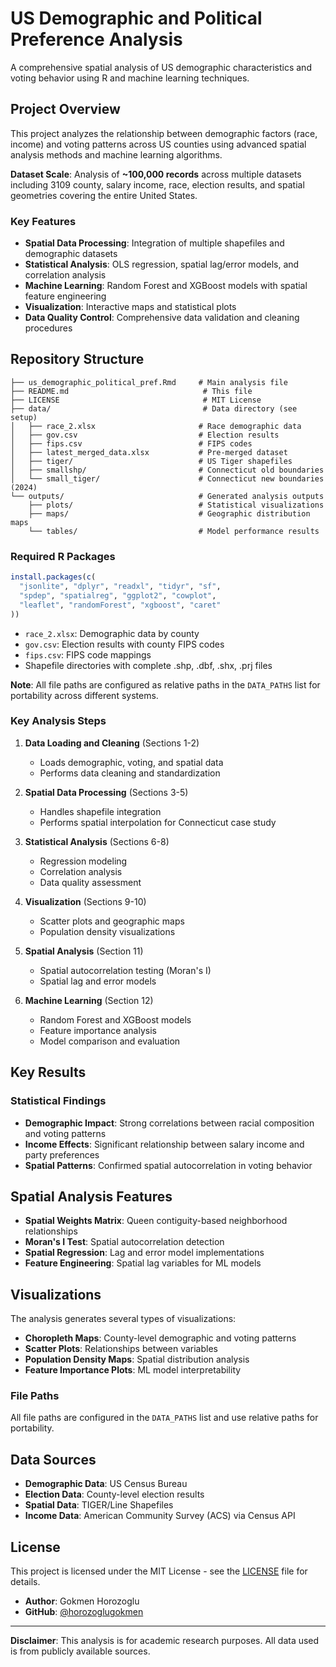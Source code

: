 # US Demographic and Political Preference Analysis

A comprehensive spatial analysis of US demographic characteristics and voting behavior using R and machine learning techniques.

## Project Overview

This project analyzes the relationship between demographic factors (race, income) and voting patterns across US counties using advanced spatial analysis methods and machine learning algorithms.

**Dataset Scale**: Analysis of **~100,000 records** across multiple datasets including 3109 county, salary income, race, election results, and spatial geometries covering the entire United States.

### Key Features

- **Spatial Data Processing**: Integration of multiple shapefiles and demographic datasets
- **Statistical Analysis**: OLS regression, spatial lag/error models, and correlation analysis
- **Machine Learning**: Random Forest and XGBoost models with spatial feature engineering
- **Visualization**: Interactive maps and statistical plots
- **Data Quality Control**: Comprehensive data validation and cleaning procedures

## Repository Structure

```
├── us_demographic_political_pref.Rmd     # Main analysis file
├── README.md                              # This file
├── LICENSE                                # MIT License
├── data/                                  # Data directory (see setup)
│   ├── race_2.xlsx                       # Race demographic data
│   ├── gov.csv                           # Election results
│   ├── fips.csv                          # FIPS codes
│   ├── latest_merged_data.xlsx           # Pre-merged dataset
│   ├── tiger/                            # US Tiger shapefiles
│   ├── smallshp/                         # Connecticut old boundaries
│   └── small_tiger/                      # Connecticut new boundaries (2024)
└── outputs/                              # Generated analysis outputs
    ├── plots/                            # Statistical visualizations
    ├── maps/                             # Geographic distribution maps
    └── tables/                           # Model performance results
```


### Required R Packages

```r
install.packages(c(
  "jsonlite", "dplyr", "readxl", "tidyr", "sf", 
  "spdep", "spatialreg", "ggplot2", "cowplot", 
  "leaflet", "randomForest", "xgboost", "caret"
))
```

   - `race_2.xlsx`: Demographic data by county
   - `gov.csv`: Election results with county FIPS codes
   - `fips.csv`: FIPS code mappings
   - Shapefile directories with complete .shp, .dbf, .shx, .prj files

**Note**: All file paths are configured as relative paths in the `DATA_PATHS` list for portability across different systems.


### Key Analysis Steps

1. **Data Loading and Cleaning** (Sections 1-2)
   - Loads demographic, voting, and spatial data
   - Performs data cleaning and standardization

2. **Spatial Data Processing** (Sections 3-5)
   - Handles shapefile integration
   - Performs spatial interpolation for Connecticut case study

3. **Statistical Analysis** (Sections 6-8)
   - Regression modeling
   - Correlation analysis
   - Data quality assessment

4. **Visualization** (Sections 9-10)
   - Scatter plots and geographic maps
   - Population density visualizations

5. **Spatial Analysis** (Section 11)
   - Spatial autocorrelation testing (Moran's I)
   - Spatial lag and error models

6. **Machine Learning** (Section 12)
   - Random Forest and XGBoost models
   - Feature importance analysis
   - Model comparison and evaluation

## Key Results

### Statistical Findings

- **Demographic Impact**: Strong correlations between racial composition and voting patterns
- **Income Effects**: Significant relationship between salary income and party preferences
- **Spatial Patterns**: Confirmed spatial autocorrelation in voting behavior

## Spatial Analysis Features

- **Spatial Weights Matrix**: Queen contiguity-based neighborhood relationships
- **Moran's I Test**: Spatial autocorrelation detection
- **Spatial Regression**: Lag and error model implementations
- **Feature Engineering**: Spatial lag variables for ML models

## Visualizations

The analysis generates several types of visualizations:

- **Choropleth Maps**: County-level demographic and voting patterns
- **Scatter Plots**: Relationships between variables
- **Population Density Maps**: Spatial distribution analysis
- **Feature Importance Plots**: ML model interpretability


### File Paths

All file paths are configured in the `DATA_PATHS` list and use relative paths for portability.

## Data Sources

- **Demographic Data**: US Census Bureau
- **Election Data**: County-level election results
- **Spatial Data**: TIGER/Line Shapefiles
- **Income Data**: American Community Survey (ACS) via Census API


## License

This project is licensed under the MIT License - see the [LICENSE](LICENSE) file for details.



- **Author**: Gokmen Horozoglu
- **GitHub**: [@horozoglugokmen](https://github.com/horozoglugokmen)

---

**Disclaimer**: This analysis is for academic research purposes. All data used is from publicly available sources. 
